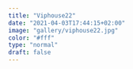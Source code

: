 ```yaml
---
title: "Viphouse22"
date: "2021-04-03T17:44:15+02:00"
image: "gallery/viphouse22.jpg"
color: "#fff"
type: "normal"
draft: false
---
```

